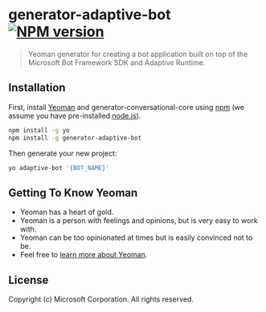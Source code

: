 # generator-adaptive-bot [![NPM version][npm-image]][npm-url]
> Yeoman generator for creating a bot application built on top of the Microsoft Bot Framework SDK and Adaptive Runtime.

## Installation

First, install [Yeoman](http://yeoman.io) and generator-conversational-core using [npm](https://www.npmjs.com/) (we assume you have pre-installed [node.js](https://nodejs.org/)).

```bash
npm install -g yo
npm install -g generator-adaptive-bot
```

Then generate your new project:

```bash
yo adaptive-bot '{BOT_NAME}'
```

## Getting To Know Yeoman

 * Yeoman has a heart of gold.
 * Yeoman is a person with feelings and opinions, but is very easy to work with.
 * Yeoman can be too opinionated at times but is easily convinced not to be.
 * Feel free to [learn more about Yeoman](http://yeoman.io/).

## License
Copyright (c) Microsoft Corporation. All rights reserved.

[npm-image]: https://badge.fury.io/js/generator-adaptive-bot.svg
[npm-url]: https://npmjs.org/package/generator-adaptive-bot
